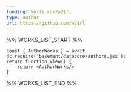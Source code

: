 ```yaml
---
funding: ko-fi.com/n21rl
type: author
url: https://github.com/n21rl
---
```



%% WORKS_LIST_START %%

```datacorejsx
const { AuthorWorks } = await dc.require('basement/datacore/authors.jsx');
return function View() {
    return <AuthorWorks/>
}
```
%% WORKS_LIST_END %%